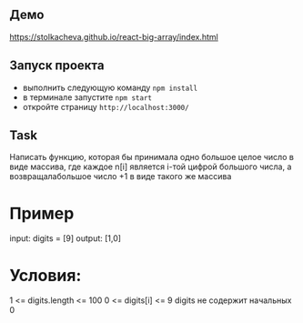## Демо
https://stolkacheva.github.io/react-big-array/index.html

## Запуск проекта

- выполнить следующую команду `npm install`
- в терминале запустите `npm start`
- откройте страницу `http://localhost:3000/`

## Task

Написать функцию, которая бы принимала одно большое целое число в виде массива, где каждое n[i] является i-той цифрой большого числа,
а возвращалабольшое число +1 в виде такого же массива

# Пример
input: digits = [9]
output: [1,0]

# Условия:
1 <= digits.length <= 100
0 <= digits[i] <= 9
digits не содержит начальных 0